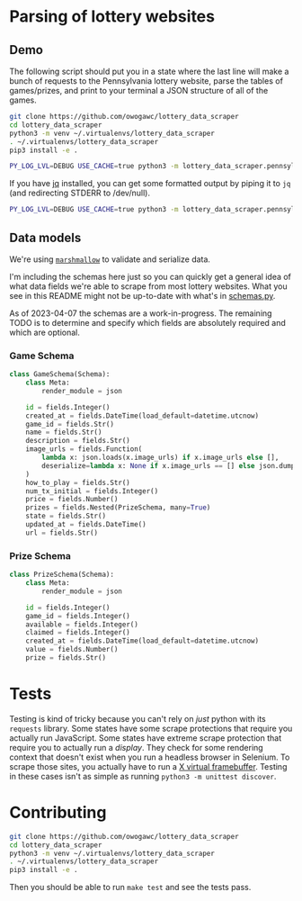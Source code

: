 # Parsing of lottery websites

## Demo

The following script should put you in a state where the last line will make a
bunch of requests to the Pennsylvania lottery website, parse the tables of
games/prizes, and print to your terminal a JSON structure of all of the games.

``` sh
git clone https://github.com/owogawc/lottery_data_scraper
cd lottery_data_scraper
python3 -m venv ~/.virtualenvs/lottery_data_scraper
. ~/.virtualenvs/lottery_data_scraper
pip3 install -e .

PY_LOG_LVL=DEBUG USE_CACHE=true python3 -m lottery_data_scraper.pennsylvania 
```

If you have [jq](https://stedolan.github.io/jq/) installed, you can get some
formatted output by piping it to `jq` (and redirecting STDERR to /dev/null).

``` sh
PY_LOG_LVL=DEBUG USE_CACHE=true python3 -m lottery_data_scraper.pennsylvania 2> /dev/null | jq
```

## Data models

We're using [`marshmallow`](https://marshmallow.readthedocs.io/en/stable/index.html) to validate and serialize data.

I'm including the schemas here just so you can quickly get a general idea of
what data fields we're able to scrape from most lottery websites. What you see
in this README might not be up-to-date with what's in
[schemas.py](./lottery_data_scraper/schemas.py).

As of 2023-04-07 the schemas are a work-in-progress. The remaining TODO is to
determine and specify which fields are absolutely required and which are
optional.

### Game Schema

``` python
class GameSchema(Schema):
    class Meta:
        render_module = json

    id = fields.Integer()
    created_at = fields.DateTime(load_default=datetime.utcnow)
    game_id = fields.Str()
    name = fields.Str()
    description = fields.Str()
    image_urls = fields.Function(
        lambda x: json.loads(x.image_urls) if x.image_urls else [],
        deserialize=lambda x: None if x.image_urls == [] else json.dumps(x.image_urls),
    )
    how_to_play = fields.Str()
    num_tx_initial = fields.Integer()
    price = fields.Number()
    prizes = fields.Nested(PrizeSchema, many=True)
    state = fields.Str()
    updated_at = fields.DateTime()
    url = fields.Str()
```

### Prize Schema

``` python
class PrizeSchema(Schema):
    class Meta:
        render_module = json

    id = fields.Integer()
    game_id = fields.Integer()
    available = fields.Integer()
    claimed = fields.Integer()
    created_at = fields.DateTime(load_default=datetime.utcnow)
    value = fields.Number()
    prize = fields.Str()
```

# Tests

Testing is kind of tricky because you can't rely on _just_ python with its
`requests` library. Some states have some scrape protections that require you
actually run JavaScript. Some states have extreme scrape protection that require
you to actually run a _display_. They check for some rendering context that
doesn't exist when you run a headless browser in Selenium. To scrape those
sites, you actually have to run a [X virtual
framebuffer](https://en.wikipedia.org/wiki/Xvfb). Testing in these cases isn't
as simple as running `python3 -m unittest discover`.

# Contributing

``` sh
git clone https://github.com/owogawc/lottery_data_scraper
cd lottery_data_scraper
python3 -m venv ~/.virtualenvs/lottery_data_scraper
. ~/.virtualenvs/lottery_data_scraper
pip3 install -e .
```

Then you should be able to run `make test` and see the tests pass.
